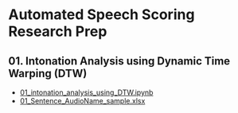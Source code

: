 # Automated Speech Scoring Research Prep

## 01. Intonation Analysis using Dynamic Time Warping (DTW)
- [01_intonation_analysis_using_DTW.ipynb](https://github.com/linguistry/automated-speech-scoring/blob/6d2382743fd848ad70c6d228bcfadb3bf609657e/01_intonation_analysis_using_DTW.ipynb) 
- [01_Sentence_AudioName_sample.xlsx](https://github.com/linguistry/automated-speech-scoring/blob/52292cc141fc662a5aa7652f5236e64489f57444/01_Sentence_AudioName_sample.xlsx)

